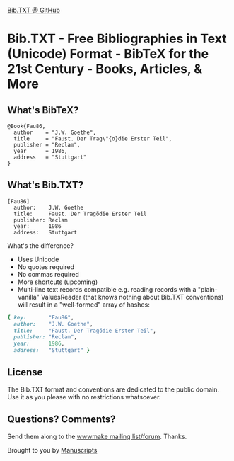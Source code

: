 [Bib.TXT @ GitHub](https://github.com/bibtxt)

# Bib.TXT - Free Bibliographies in Text (Unicode) Format - BibTeX for the 21st Century - Books, Articles, & More

## What's BibTeX?

```
@Book{Fau86,
  author    = "J.W. Goethe",
  title     = "Faust. Der Trag\"{o}die Erster Teil",
  publisher = "Reclam",
  year      = 1986,
  address   = "Stuttgart"
}
```


## What's Bib.TXT?

```
[Fau86]
  author:    J.W. Goethe
  title:     Faust. Der Tragödie Erster Teil
  publisher: Reclam
  year:      1986
  address:   Stuttgart
```


What's the difference?

- Uses Unicode
- No quotes required
- No commas required
- More shortcuts (upcoming)
- Multi-line text records compatible e.g. reading records with a "plain-vanilla" ValuesReader (that knows nothing about Bib.TXT conventions) will result in a "well-formed" array of hashes: 

```ruby
{ key:       "Fau86",
  author:    "J.W. Goethe",
  title:     "Faust. Der Tragödie Erster Teil",
  publisher: "Reclam",
  year:      1986,
  address:   "Stuttgart" }
```



## License

The Bib.TXT format and conventions are dedicated to the public domain.
Use it as you please with no restrictions whatsoever.

## Questions? Comments?

Send them along to the [wwwmake mailing list/forum](http://groups.google.com/group/wwwmake). Thanks.


<!-- todo: move footer to layouts -->

Brought to you by [Manuscripts](https://github.com/manuscripts)
